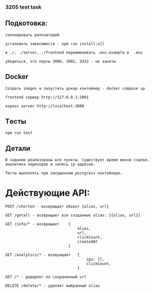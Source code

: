 ### 3205 test task

## Подкотовка:

    склонировать репозиторий

    установить зависимости - npm run install:all

    в ./, ./server, ./frontend переименовать .env.example в  .env

    убедиться, что порты 3000, 3001, 5432 - не заняты

## Docker

    Создать images и запустить докер контейнер - docker compose up

    frontend сервер http://127.0.0.1:3001

    expess server http://localhost:3000

## Tесты

    npm run test

## Детали

    В задании реализованы все пункты. Существует время жизни ссылки, аналитика переходов и запись ip адресов.

    Тесты выполнять при запущенном postgress контейнере.

# Действующие API:

    POST /shorten - возвращает объект {alias, url}

    GET /getall - возвращает все созданные alias: [{alias, url}]

    GET /info/* - возвращает    {
                                    alias,
                                    url,
                                    clickCount,
                                    createdAt
                                }

    GET /analytics/* - возвращает   {
                                        ips: [],
                                        clickCount,
                                    }

    GET /* - редирект на сохраненный url

    DELETE /delete/* - удаляет выбранный alias
